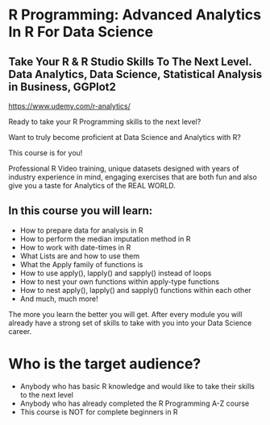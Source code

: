 # R Programming: Advanced Analytics In R For Data Science

## Take Your R & R Studio Skills To The Next Level. Data Analytics, Data Science, Statistical Analysis in Business, GGPlot2

https://www.udemy.com/r-analytics/

Ready to take your R Programming skills to the next level?

Want to truly become proficient at Data Science and Analytics with R?

This course is for you!

Professional R Video training, unique datasets designed with years of industry experience in mind, engaging exercises that are both fun and also give you a taste for Analytics of the REAL WORLD.

## In this course you will learn:

* How to prepare data for analysis in R
* How to perform the median imputation method in R
* How to work with date-times in R
* What Lists are and how to use them
* What the Apply family of functions is
* How to use apply(), lapply() and sapply() instead of loops
* How to nest your own functions within apply-type functions
* How to nest apply(), lapply() and sapply() functions within each other
* And much, much more!

The more you learn the better you will get. After every module you will already have a strong set of skills to take with you into your Data Science career.

# Who is the target audience?

* Anybody who has basic R knowledge and would like to take their skills to the next level
* Anybody who has already completed the R Programming A-Z course
* This course is NOT for complete beginners in R
